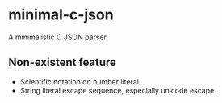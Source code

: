 # minimal-c-json
A minimalistic C JSON parser

## Non-existent feature
- Scientific notation on number literal
- String literal escape sequence, especially unicode escape
